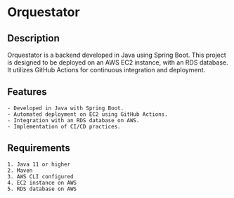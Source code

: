 # Orquestator
## Description

Orquestator is a backend developed in Java using Spring Boot. This project is designed to be deployed on an AWS EC2 instance, with an RDS database. It utilizes GitHub Actions for continuous integration and deployment.

## Features

    - Developed in Java with Spring Boot.
    - Automated deployment on EC2 using GitHub Actions.
    - Integration with an RDS database on AWS.
    - Implementation of CI/CD practices.

## Requirements

    1. Java 11 or higher
    2. Maven
    3. AWS CLI configured
    4. EC2 instance on AWS
    5. RDS database on AWS
